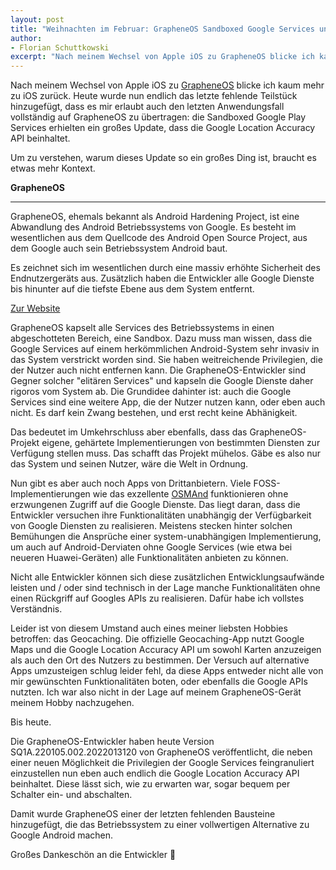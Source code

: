 ```yaml
---
layout: post
title: "Weihnachten im Februar: GrapheneOS Sandboxed Google Services unterstützen Google Location Accuracy API"
author:
- Florian Schuttkowski
excerpt: "Nach meinem Wechsel von Apple iOS zu GrapheneOS blicke ich kaum mehr zu iOS zurück. Heute wurde nun endlich das letzte fehlende Teilstück hinzugefügt, dass es mir erlaubt auch den letzten Anwendungsfall vollständig auf GrapheneOS zu übertragen: die Sandboxed Google Play Services erhielten ein großes Update, dass die Google Location Accuracy API beinhaltet."
---
```


Nach meinem Wechsel von Apple iOS zu [GrapheneOS](https://grapheneos.org) blicke ich kaum mehr zu iOS zurück. Heute wurde nun endlich das letzte fehlende Teilstück hinzugefügt, dass es mir erlaubt auch den letzten Anwendungsfall vollständig auf GrapheneOS zu übertragen: die Sandboxed Google Play Services erhielten ein großes Update, dass die Google Location Accuracy API beinhaltet.

Um zu verstehen, warum dieses Update so ein großes Ding ist, braucht es etwas mehr Kontext.

<div class="floating-infobox">
    <strong>GrapheneOS</strong>
    <hr>
    <p>
        GrapheneOS, ehemals bekannt als Android Hardening Project, ist eine Abwandlung des Android Betriebssystems von Google. Es besteht im wesentlichen aus dem Quellcode des Android Open Source Project, aus dem Google auch sein Betriebssystem Android baut.
    </p>
    <p>
        Es zeichnet sich im wesentlichen durch eine massiv erhöhte Sicherheit des Endnutzergeräts aus. Zusätzlich haben die Entwickler alle Google Dienste bis hinunter auf die tiefste Ebene aus dem System entfernt.
    </p>
    <a href="https://grapheneos.org">Zur Website</a>
</div>

GrapheneOS kapselt alle Services des Betriebssystems in einen abgeschotteten Bereich, eine Sandbox. Dazu muss man wissen, dass die Google Services auf einem herkömmlichen Android-System sehr invasiv in das System verstrickt worden sind. Sie haben weitreichende Privilegien, die der Nutzer auch nicht entfernen kann. Die GrapheneOS-Entwickler sind Gegner solcher "elitären Services" und kapseln die Google Dienste daher rigoros vom System ab. Die Grundidee dahinter ist: auch die Google Services sind eine weitere App, die der Nutzer nutzen kann, oder eben auch nicht. Es darf kein Zwang bestehen, und erst recht keine Abhänigkeit. 

Das bedeutet im Umkehrschluss aber ebenfalls, dass das GrapheneOS-Projekt eigene, gehärtete Implementierungen von bestimmten Diensten zur Verfügung stellen muss. Das schafft das Projekt mühelos. Gäbe es also nur das System und seinen Nutzer, wäre die Welt in Ordnung.

Nun gibt es aber auch noch Apps von Drittanbietern. Viele FOSS-Implementierungen wie das exzellente [OSMAnd](https://osmand.net) funktionieren ohne erzwungenen Zugriff auf die Google Dienste. Das liegt daran, dass die Entwickler versuchen ihre Funktionalitäten unabhängig der Verfügbarkeit von Google Diensten zu realisieren. Meistens stecken hinter solchen Bemühungen die Ansprüche einer system-unabhängigen Implementierung, um auch auf Android-Derviaten ohne Google Services (wie etwa bei neueren Huawei-Geräten) alle Funktionalitäten anbieten zu können.

Nicht alle Entwickler können sich diese zusätzlichen Entwicklungsaufwände leisten und / oder sind technisch in der Lage manche Funktionalitäten ohne einen Rückgriff auf Googles APIs zu realisieren. Dafür habe ich vollstes Verständnis.

Leider ist von diesem Umstand auch eines meiner liebsten Hobbies betroffen: das Geocaching. Die offizielle Geocaching-App nutzt Google Maps und die Google Location Accuracy API um sowohl Karten anzuzeigen als auch den Ort des Nutzers zu bestimmen. Der Versuch auf alternative Apps umzusteigen schlug leider fehl, da diese Apps entweder nicht alle von mir gewünschten Funktionalitäten boten, oder ebenfalls die Google APIs nutzten. Ich war also nicht in der Lage auf meinem GrapheneOS-Gerät meinem Hobby nachzugehen.

Bis heute.

Die GrapheneOS-Entwickler haben heute Version SQ1A.220105.002.2022013120 von GrapheneOS veröffentlicht, die neben einer neuen Möglichkeit die Privilegien der Google Services feingranuliert einzustellen nun eben auch endlich die Google Location Accuracy API beinhaltet. Diese lässt sich, wie zu erwarten war, sogar bequem per Schalter ein- und abschalten.

Damit wurde GrapheneOS einer der letzten fehlenden Bausteine hinzugefügt, die das Betriebssystem zu einer vollwertigen Alternative zu Google Android machen.

Großes Dankeschön an die Entwickler 🍻